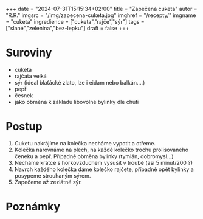 
+++
date = "2024-07-31T15:15:34+02:00"
title = "Zapečená cuketa"
autor = "R.R."
imgsrc = "/img/zapecena-cuketa.jpg"
imghref = "/recepty/"
imgname = "cuketa"
ingredience = ["cuketa","rajče","sýr"]
tags = ["slané","zelenina","bez-lepku"]
draft = false
+++


# Suroviny
- cuketa
- rajčata velká
- sýr (ideal blaťácké zlato, lze i eidam nebo balkán....)
- pepř
- česnek
- jako obměna k základu libovolné bylinky dle chuti

# Postup
1. Cuketu nakrájíme na kolečka necháme vypotit a otřeme.
2. Kolečka narovnáme na plech, na každé kolečko trochu prolisovaného čeneku a pepř. Případně obměna bylinky (tymián, dobromysl...)
3. Necháme krátce s horkovzduchem vysušit v troubě (asi 5 minut/200 ?)
4. Navrch každého kolečka dáme kolečko rajčete, případně opět bylinky a posypeme strouhaným sýrem.
5. Zapečeme až zezlátné sýr.

# Poznámky

<!-- --> 